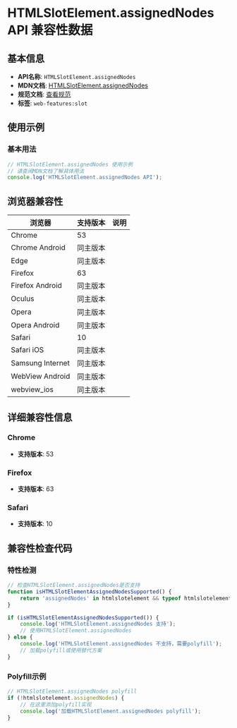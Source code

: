 # HTMLSlotElement.assignedNodes API 兼容性数据

## 基本信息

- **API名称**: `HTMLSlotElement.assignedNodes`
- **MDN文档**: [HTMLSlotElement.assignedNodes](https://developer.mozilla.org/docs/Web/API/HTMLSlotElement/assignedNodes)
- **规范文档**: [查看规范](https://html.spec.whatwg.org/multipage/scripting.html#dom-slot-assignednodes-dev)
- **标签**: `web-features:slot`

## 使用示例

### 基本用法

```javascript
// HTMLSlotElement.assignedNodes 使用示例
// 请查阅MDN文档了解具体用法
console.log('HTMLSlotElement.assignedNodes API');
```

## 浏览器兼容性

| 浏览器 | 支持版本 | 说明 |
|--------|----------|------|
| Chrome | 53 |  |
| Chrome Android | 同主版本 |  |
| Edge | 同主版本 |  |
| Firefox | 63 |  |
| Firefox Android | 同主版本 |  |
| Oculus | 同主版本 |  |
| Opera | 同主版本 |  |
| Opera Android | 同主版本 |  |
| Safari | 10 |  |
| Safari iOS | 同主版本 |  |
| Samsung Internet | 同主版本 |  |
| WebView Android | 同主版本 |  |
| webview_ios | 同主版本 |  |

## 详细兼容性信息

### Chrome

- **支持版本**: 53

### Firefox

- **支持版本**: 63

### Safari

- **支持版本**: 10

## 兼容性检查代码

### 特性检测

```javascript
// 检查HTMLSlotElement.assignedNodes是否支持
function isHTMLSlotElementAssignedNodesSupported() {
    return 'assignedNodes' in htmlslotelement && typeof htmlslotelement.assignedNodes === 'function';
}

if (isHTMLSlotElementAssignedNodesSupported()) {
    console.log('HTMLSlotElement.assignedNodes 支持');
    // 使用HTMLSlotElement.assignedNodes
} else {
    console.log('HTMLSlotElement.assignedNodes 不支持，需要polyfill');
    // 加载polyfill或使用替代方案
}
```

### Polyfill示例

```javascript
// HTMLSlotElement.assignedNodes polyfill
if (!htmlslotelement.assignedNodes) {
    // 在这里添加polyfill实现
    console.log('加载HTMLSlotElement.assignedNodes polyfill');
}
```

